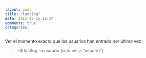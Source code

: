 ```yaml
---
layout: post
title: "lastlog"
date: 2013-12-15 18:37
comments: true
categories: 
---
```

Ver el momento exacto que los usuarios han entrado por última vez

>~$ lastlog -u usuario  (solo ver a "usuario")

